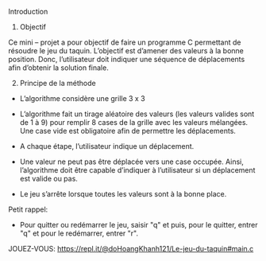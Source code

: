  
Introduction

1.	Objectif

Ce mini – projet a pour objectif de faire un programme C permettant de résoudre le jeu du taquin. L’objectif est d’amener des valeurs à la bonne position. Donc, l’utilisateur doit indiquer une séquence de déplacements afin d’obtenir la solution finale.



2.	Principe de la méthode  

-	L’algorithme considère une grille 3 x 3

-	L’algorithme fait un tirage aléatoire des valeurs (les valeurs valides sont de 1 à 9) pour remplir 8 cases de la grille avec les valeurs mélangées. Une case vide est obligatoire afin de permettre les déplacements.

-	A chaque étape, l’utilisateur indique un déplacement.

-	Une valeur ne peut pas être déplacée vers une case occupée. Ainsi, l’algorithme doit être capable d’indiquer à l’utilisateur si un déplacement est valide ou pas.

-	 Le jeu s’arrête lorsque toutes les valeurs sont à la bonne place.

Petit rappel: 
- Pour quitter ou redémarrer le jeu, saisir "q" et puis, pour le quitter, entrer "q" et pour le redémarrer, entrer "r".

JOUEZ-VOUS: https://repl.it/@doHoangKhanh121/Le-jeu-du-taquin#main.c
